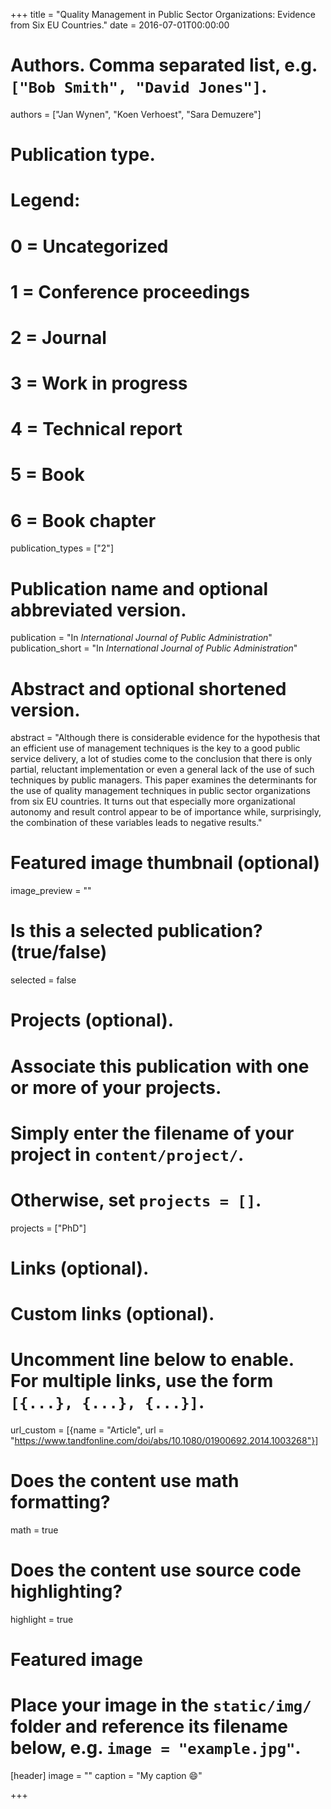 +++
title = "Quality Management in Public Sector Organizations: Evidence from Six EU Countries."
date = 2016-07-01T00:00:00

# Authors. Comma separated list, e.g. `["Bob Smith", "David Jones"]`.
authors = ["Jan Wynen", "Koen Verhoest", "Sara Demuzere"]

# Publication type.
# Legend:
# 0 = Uncategorized
# 1 = Conference proceedings
# 2 = Journal
# 3 = Work in progress
# 4 = Technical report
# 5 = Book
# 6 = Book chapter
publication_types = ["2"]

# Publication name and optional abbreviated version.
publication = "In *International Journal of Public Administration*"
publication_short = "In *International Journal of Public Administration*"

# Abstract and optional shortened version.
abstract = "Although there is considerable evidence for the hypothesis that an efficient use of management techniques is the key to a good public service delivery, a lot of studies come to the conclusion that there is only partial, reluctant implementation or even a general lack of the use of such techniques by public managers. This paper examines the determinants for the use of quality management techniques in public sector organizations from six EU countries. It turns out that especially more organizational autonomy and result control appear to be of importance while, surprisingly, the combination of these variables leads to negative results."

# Featured image thumbnail (optional)
image_preview = ""

# Is this a selected publication? (true/false)
selected = false

# Projects (optional).
#   Associate this publication with one or more of your projects.
#   Simply enter the filename of your project in `content/project/`.
#   Otherwise, set `projects = []`.
projects = ["PhD"]

# Links (optional).


# Custom links (optional).
#   Uncomment line below to enable. For multiple links, use the form `[{...}, {...}, {...}]`.
url_custom = [{name = "Article", url = "https://www.tandfonline.com/doi/abs/10.1080/01900692.2014.1003268"}]

# Does the content use math formatting?
math = true

# Does the content use source code highlighting?
highlight = true

# Featured image
# Place your image in the `static/img/` folder and reference its filename below, e.g. `image = "example.jpg"`.
[header]
image = ""
caption = "My caption :smile:"

+++


